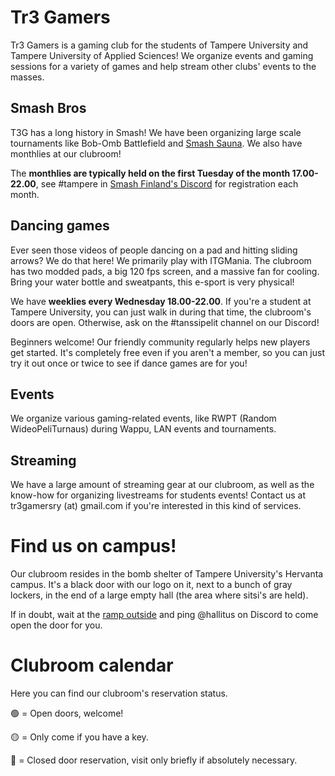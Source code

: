 # Tr3 Gamers

Tr3 Gamers is a gaming club for the students of Tampere University and Tampere
University of Applied Sciences! We organize events and gaming sessions for
a variety of games and help stream other clubs' events to the masses.

## Smash Bros 

T3G has a long history in Smash! We have been organizing large scale tournaments like
Bob-Omb Battlefield and [Smash Sauna](https://twitter.com/SmashSauna). We also
have monthlies at our clubroom!

The **monthlies are typically held on the first Tuesday of the month 17.00-22.00**, see #tampere
in [Smash Finland's Discord](https://smashfinland.fi/) for registration each month.

## Dancing games

Ever seen those videos of people dancing on a pad and hitting sliding arrows?
We do that here! We primarily play with ITGMania. The clubroom has two modded
pads, a big 120 fps screen, and a massive fan for cooling. Bring your water
bottle and sweatpants, this e-sport is very physical!

We have **weeklies every Wednesday 18.00-22.00**. If you're a student at Tampere
University, you can just walk in during that time, the clubroom's doors are
open. Otherwise, ask on the #tanssipelit channel on our Discord!

Beginners welcome! Our friendly community regularly helps new players get
started. It's completely free even if you aren't a member, so you can just try
it out once or twice to see if dance games are for you!

## Events

We organize various gaming-related events, like RWPT (Random WideoPeliTurnaus)
during Wappu, LAN events and tournaments.

## Streaming

We have a large amount of streaming gear at our clubroom, as well as the
know-how for organizing livestreams for students events! Contact us at
tr3gamersry (at) gmail.com if you're interested in this kind of services.

# Find us on campus!

Our clubroom resides in the bomb shelter of Tampere University's Hervanta campus.
It's a black door with our logo on it, next to a bunch of gray lockers, in the
end of a large empty hall (the area where sitsi's are held).

If in doubt, wait at the [ramp outside](https://maps.app.goo.gl/bWa6XuF3Z9Hs6DSx8)
and ping @hallitus on Discord to come open the door for you.

# Clubroom calendar

Here you can find our clubroom's reservation status.

🟢 = Open doors, welcome!

🟡 = Only come if you have a key.

🔴 = Closed door reservation, visit only briefly if absolutely necessary.
